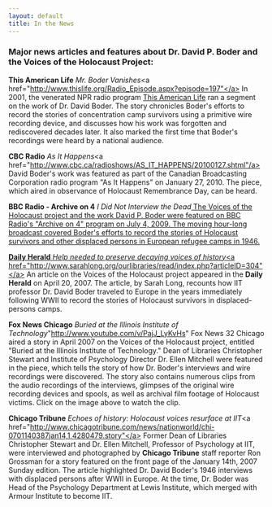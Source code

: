 ```yaml
---
layout: default
title: In the News
---
```

### Major news articles and features about Dr. David P. Boder and the Voices of the Holocaust Project:

**This American Life**
*Mr. Boder Vanishes*<a href="http://www.thislife.org/Radio_Episode.aspx?episode=197"</a>
In 2001, the venerated NPR radio program <a href="http://www.thislife.org">This American Life</a> ran a segment on the work of Dr. David Boder. The story chronicles Boder's efforts to record the stories of concentration camp survivors using a primitive wire recording device, and discusses how his work was forgotten and rediscovered decades later. It also marked the first time that Boder's recordings were heard by a national audience.

**CBC Radio**
*As It Happens*<a href="http://www.cbc.ca/radioshows/AS_IT_HAPPENS/20100127.shtml"/a>
David Boder's work was featured as part of the Canadian Broadcasting Corporation radio program "As It Happens" on January 27, 2010. The piece, which aired in observance of Holocaust Remembrance Day, can be heard.

**BBC Radio - Archive on 4**
*I Did Not Interview the Dead*<a href="http://www.bbc.co.uk/programmes/b00ldhbl">
The Voices of the Holocaust project and the work David P. Boder were featured on BBC Radio's "Archive on 4" program on July 4, 2009. The moving hour-long broadcast covered Boder's efforts to record the stories of Holocaust survivors and other displaced persons in European refugee camps in 1946.  

**Daily Herald**
*Help needed to preserve decaying voices of history*<a href="http://www.sarahlong.org/ourlibraries/read/index.php?articleID=304"</a>
An article on the Voices of the Holocaust project appeared in the **Daily Herald** on April 20, 2007. The article, by Sarah Long, recounts how IIT professor Dr. David Boder traveled to Europe in the years immediately following WWII to record the stories of Holocaust survivors in displaced-persons camps.

**Fox News Chicago**
*Buried at the Illinois Institute of Technology*"http://www.youtube.com/v/PajJ_LyKvHs"
Fox News 32 Chicago aired a story in April 2007 on the Voices of the Holocaust project, entitled "Buried at the Illinois Institute of Technology." Dean of Libraries Christopher Stewart and Institute of Psychology Director Dr. Ellen Mitchell were featured in the piece, which tells the story of how Dr. Boder's interviews and wire recordings were discovered. The story also contains numerous clips from the audio recordings of the interviews, glimpses of the original wire recording devices and spools, as well as archival film footage of Holocaust victims. Click on the image above to watch the clip.

**Chicago Tribune**
*Echoes of history: Holocaust voices resurface at IIT*<a href="http://www.chicagotribune.com/news/nationworld/chi-0701140387jan14,1,4280479.story"</a>
Former Dean of Libraries Christopher Stewart and Dr. Ellen Mitchell, Professor of Psychology at IIT, were interviewed and photographed by **Chicago Tribune** staff reporter Ron Grossman for a story featured on the front page of the January 14th, 2007 Sunday edition. The article highlighted Dr. David Boder's 1946 interviews with displaced persons after WWII in Europe. At the time, Dr. Boder was Head of the Psychology Department at Lewis Institute, which merged with Armour Institute to become IIT.
